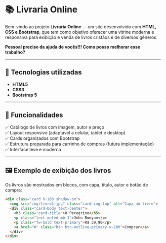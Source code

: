 # 📚 Livraria Online

Bem-vindo ao projeto **Livraria Online** — um site desenvolvido com **HTML, CSS e Bootstrap**, que tem como objetivo oferecer uma vitrine moderna e responsiva para exibição e venda de livros cristãos e de diversos gêneros.

**Pessoal preciso da ajuda de vocês!!!
Como posso melhorar esse trabalho?**

---

## 🚀 Tecnologias utilizadas

- **HTML5**  
- **CSS3**  
- **Bootstrap 5**  


---

## 🧩 Funcionalidades

✅ Catálogo de livros com imagem, autor e preço  
✅ Layout responsivo (adaptável a celular, tablet e desktop)  
✅ Cards organizados com Bootstrap  
✅ Estrutura preparada para carrinho de compras (futura implementação)  
✅ Interface leve e moderna  

---

## 🖼️ Exemplo de exibição dos livros

Os livros são mostrados em blocos, com capa, título, autor e botão de compra:

```html
<div class="card h-100 shadow-sm">
  <img src="img/livro1.jpg" class="card-img-top" alt="Capa do livro">
  <div class="card-body text-center">
    <h5 class="card-title">O Peregrino</h5>
    <p class="text-muted mb-1">John Bunyan</p>
    <p class="fw-bold text-primary">R$ 39,90</p>
    <a href="#" class="btn btn-outline-primary w-100">Comprar</a>
  </div>
</div>
